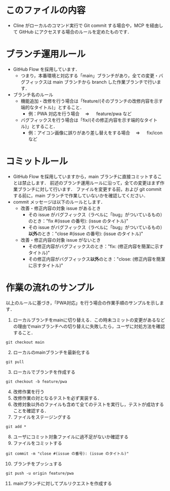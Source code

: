 # このファイルの内容

- Cline がローカルのコマンド実行で Git commit する場合や，MCP を経由して GitHub にアクセスする場合のルールを定めたものです．

# ブランチ運用ルール

- GitHub Flow を採用しています．
  - つまり，本番環境と対応する「main」ブランチがあり，全ての変更・バグフィックスは main ブランチから branch した作業ブランチで行います．
- ブランチ名のルール
  - 機能追加・改修を行う場合は「feature/(そのブランチの改修内容を示す端的なタイトル)」とすること．
    - 例：PWA 対応を行う場合　 ⇒ 　 feature/pwa など
  - バグフィックスを行う場合は「fix/(その修正内容を示す端的なタイトル)」とすること．
    - 例：アイコン画像に誤りがあり差し替えをする場合　 ⇒ 　 fix/icon など

# コミットルール

- GitHub Flow を採用していますから，main ブランチに直接コミットすることは禁止します．
  前述のブランチ運用ルールに沿って，全ての変更はまず作業ブランチに対して行います．
  ファイルを変更する前，および git commit する前に，main ブランチで作業していないかを確認してください．
- commit メッセージは以下のルールとします．
  - 改善・修正内容の対象 issue があるとき
    - その issue がバグフィックス（ラベルに「bug」がついているもの）のとき："fix #(issue の番号): (issue のタイトル)"
    - その issue がバグフィックス（ラベルに「bug」がついているもの）**以外**のとき："close #(issue の番号): (issue のタイトル)"
  - 改善・修正内容の対象 issue がないとき
    - その修正内容がバグフィックスのとき："fix: (修正内容を簡潔に示すタイトル)"
    - その修正内容がバグフィックス**以外**のとき："close: (修正内容を簡潔に示すタイトル)"

# 作業の流れのサンプル

以上のルールに基づき，「PWA対応」を行う場合の作業手順のサンプルを示します．

1. ローカルブランチをmainに切り替える．この時未コミットの変更があるなどの理由でmainブランチへの切り替えに失敗したら，ユーザに対処方法を確認すること．
```
git checkout main
```
2. ローカルのmainブランチを最新化する
```
git pull
```
3. ローカルでブランチを作成する
```
git checkout -b feature/pwa
```
4. 改修作業を行う
5. 改修作業の対となるテストを必ず実装する．
6. 改修対象以外のファイルも含めて全てのテストを実行し，テストが成功することを確認する．
7. ファイルをステージングする
```
git add *
```
8. ユーザにコミット対象ファイルに過不足がないか確認する
9. ファイルをコミットする
```
git commit -m "close #(issue の番号): (issue のタイトル)"
```
10. ブランチをプッシュする
```
git push -u origin feature/pwa
```
11. mainブランチに対してプルリクエストを作成する